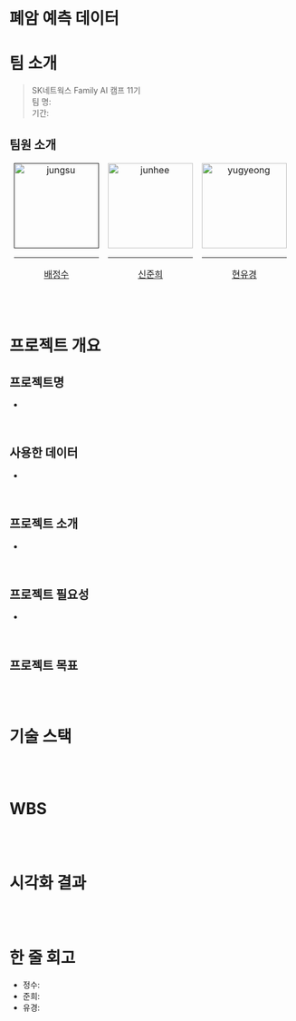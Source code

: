 # 폐암 예측 데이터

# 팀 소개
> SK네트웍스 Family AI 캠프 11기  <br/>
> 팀 명:  <br/>
> 기간:  <br/>

## 팀원 소개

<table>
  <thead>
    <td align="center">
      <a href="">
        <img src="" width="150" alt="jungsu"/><br /><hr/>
        배정수
      </a><br />
    </td>
    <td align="center">
      <a href="https://github.com/HybuKimo">
        <img src="https://github.com/HybuKimo.png" width="150" alt="junhee"/><br /><hr/>
        신준희
      </a><br />
    </td>
    <td align="center">
      <a href="https://github.com/yugyeongh">
        <img src="https://github.com/yugyeongh.png" width="150" alt="yugyeong"/><br /><hr/>
        현유경
      </a><br />
    </td>
  </thead>
</table>

<br/><br/>

# 프로젝트 개요

## 프로젝트명
- 
<br/>

## 사용한 데이터
-
<br/>

## 프로젝트 소개
-
<br/>

## 프로젝트 필요성
-
<br/>

## 프로젝트 목표

<br/><br/>

# 기술 스택

<br/><br/>

# WBS

<br/><br/>

# 시각화 결과

<br/><br/>

# 한 줄 회고
- 정수: 
- 준희: 
- 유경: 